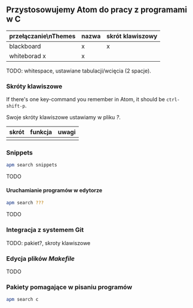 ## Przystosowujemy Atom do pracy z programami w C

| przełączanie\nThemes | nazwa | skrót klawiszowy |
|----------------------|-------|------------------|
| blackboard           | x     | x                |
| whiteborad            x     | x                |

TODO: whitespace, ustawiane tabulacji/wcięcia (2 spacje).


### Skróty klawiszowe

If there's one key-command you remember in Atom,
it should be `ctrl-shift-p`.

Swoje skróty klawiszowe ustawiamy w pliku *?*.

| skrót | funkcja | uwagi |
|-------|---------|-------|
|       |         |       |


### Snippets

```sh
apm search snippets
```

TODO


#### Uruchamianie programów w edytorze

```sh
apm search ???
```

TODO


### Integracja z systemem Git

TODO: pakiet?, skroty klawiszowe


### Edycja plików *Makefile*

TODO

### Pakiety pomagające w pisaniu programów

```sh
apm search c
```
